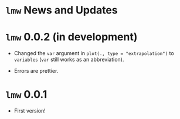 `lmw` News and Updates
======

# `lmw` 0.0.2 (in development)

* Changed the `var` argument in `plot(., type = "extrapolation")` to `variables` (`var` still works as an abbreviation).

* Errors are prettier.

# `lmw` 0.0.1

* First version!
